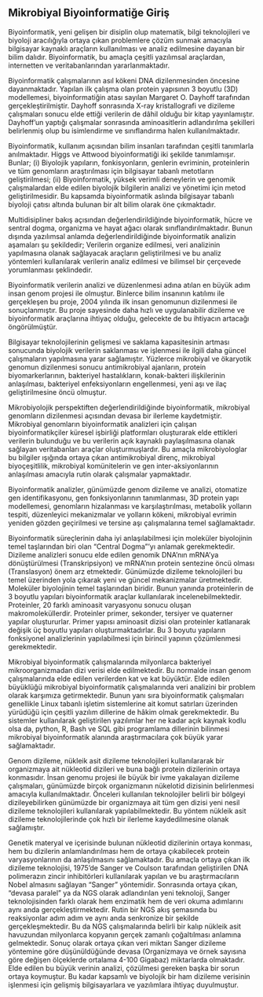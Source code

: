 ## Mikrobiyal Biyoinformatiğe Giriş

Biyoinformatik, yeni gelişen bir disiplin olup matematik, bilgi teknolojileri ve biyoloji aracılığıyla ortaya çıkan problemlere çözüm sunmak amacıyla bilgisayar kaynaklı araçların kullanılması ve analiz edilmesine dayanan bir bilim dalıdır. Biyoinformatik, bu amaçla çeşitli yazılımsal araçlardan, internetten ve veritabanlarından yararlanmaktadır.

Biyoinformatik çalışmalarının asıl kökeni DNA dizilenmesinden öncesine dayanmaktadır. Yapılan ilk çalışma olan protein yapısının 3 boyutlu (3D) modellemesi, biyoinformatiğin atası sayılan Margaret O. Dayhoff tarafından gerçekleştirilmiştir. Dayhoff sonrasında X-ray kristallografi ve dizileme çalışmaları sonucu elde ettiği verilerin de dâhil olduğu bir kitap yayınlamıştır. Dayhoff’un yaptığı çalışmalar sonrasında aminoasitlerin adlandırılma şekilleri belirlenmiş olup bu isimlendirme ve sınıflandırma halen kullanılmaktadır.

Biyoinformatik, kullanım açısından bilim insanları tarafından çeşitli tanımlarla anılmaktadır. Higgs ve Attwood biyoinformatiği iki şekilde tanımlamışır. Bunlar; (i) Biyolojik yapıların, fonkisyonların, genlerin evriminin, proteinlerin ve tüm genomların araştırılması için bilgisayar tabanlı metotların geliştirilmesi; (ii) Biyoinformatik, yüksek verimli deneylerin ve genomik çalışmalardan elde edilen biyolojik bilgilerin analizi ve yönetimi için metod geliştirilmesidir. Bu kapsamda biyoinformatik aslında bilgisayar tabanlı biyoloji çatısı altında bulunan bir alt bilim olarak öne çıkmaktadır. 

Multidisipliner bakış açısından değerlendirildiğinde biyoinformatik, hücre ve sentral dogma, organizma ve hayat ağacı olarak sınıflandırılmaktadır. Bunun dışında yazılımsal anlamda değerlendirildiğinde biyoinformatik analizin aşamaları şu şekildedir; Verilerin organize edilmesi, veri analizinin yapılmasına olanak sağlayacak araçların geliştirilmesi ve bu analiz yöntemleri kullanılarak verilerin analiz edilmesi ve bilimsel bir çerçevede yorumlanması şeklindedir.

Biyoinformatik verilerin analizi ve düzenlenmesi adına atılan en büyük adım insan genom projesi ile olmuştur. Binlerce bilim insanının katılımı ile gerçekleşen bu proje, 2004 yılında ilk insan genomunun dizilenmesi ile sonuçlanmıştır. Bu proje sayesinde daha hızlı ve uygulanabilir dizileme ve biyoinformatik araçlarına ihtiyaç olduğu, gelecekte de bu ihtiyacın artacağı öngörülmüştür.

Bilgisayar teknolojilerinin gelişmesi ve saklama kapasitesinin artması sonucunda biyolojik verilerin saklanması ve işlenmesi ile ilgili daha güncel çalışmaların yapılmasına yarar sağlamıştır.  Yüzlerce mikrobiyal ve ökaryotik genomun dizilenmesi sonucu antimikrobiyal ajanların, protein biyomarkerlarının, bakteriyel hastalıkların, konak-bakteri ilişkilerinin anlaşılması, bakteriyel enfeksiyonların engellenmesi, yeni aşı ve ilaç geliştirilmesine öncü olmuştur.

Mikrobiyolojik perspektiften değerlendirildiğinde biyoinformatik, mikrobiyal genomların dizilenmesi açısından devasa bir ilerleme kaydetmiştir. Mikrobiyal genomların biyoinformatik analizleri için çalışan biyoinformatikçiler küresel işbirliği platformları oluşturarak elde ettikleri verilerin bulunduğu ve bu verilerin açık kaynaklı paylaşılmasına olanak sağlayan veritabanları araçlar oluşturmuşlardır. Bu amaçla mikrobiyologlar bu bilgiler ışığında ortaya çıkan antimikrobiyal direnç, mikrobiyal biyoçeşitlilik, mikrobiyal komünitelerin ve gen inter-aksiyonlarının anlaşılması amacıyla rutin olarak çalışmalar yapmaktadır.

Biyoinformatik analizler, günümüzde genom dizileme ve analizi, otomatize gen identifikasyonu, gen fonksiyonlarının tanımlanması, 3D protein yapı modellemesi, genomların hizalanması ve karşılaştırılması, metabolik yolların tespiti, düzenleyici mekanizmalar ve yolların kökeni, mikrobiyal evrimin yeniden gözden geçirilmesi ve tersine aşı çalışmalarına temel sağlamaktadır.

Biyoinformatik süreçlerinin daha iyi anlaşılabilmesi için moleküler biyolojinin temel taşlarından biri olan “Central Dogma”’yı anlamak gerekmektedir. Dizileme analizleri sonucu elde edilen genomik DNA’nın mRNA’ya dönüştürülmesi (Transkripsiyon) ve mRNA’nın protein sentezine öncü olması (Translasyon) önem arz etmektedir. Günümüzde dizileme teknolojileri bu temel üzerinden yola çıkarak yeni ve güncel mekanizmalar üretmektedir. Moleküler biyolojinin temel taşlarından biridir. Bunun yanında proteinlerin de 3 boyutlu yapıları biyoinformatik araçlar kullanılarak incelenebilmektedir. Proteinler, 20 farklı aminoasit varyasyonu sonucu oluşan makromoleküllerdir. Proteinler primer, sekonder, tersiyer ve quaterner yapılar oluştururlar. Primer yapısı aminoasit dizisi olan proteinler katlanarak değişik üç boyutlu yapıları oluşturmaktadırlar. Bu 3 boyutu yapıların fonksiyonel analizlerinin yapılabilmesi için birincil yapının çözümlenmesi gerekmektedir.

Mikrobiyal biyoinformatik çalışmalarında milyonlarca bakteriyel mikroorganizmadan dizi verisi elde edilmektedir. Bu normalde insan genom çalışmalarında elde edilen verilerden kat ve kat büyüktür. Elde edilen büyüklüğü mikrobiyal biyoinformatik çalışmalarında veri analizini bir problem olarak karşımıza getirmektedir. Bunun yanı sıra biyoinformatik çalışmaları genellikle Linux tabanlı işletim sistemlerine ait komut satırları üzerinden yürüdüğü için çeşitli yazılım dillerine de hâkim olmak gerekmektedir. Bu sistemler kullanılarak geliştirilen yazılımlar her ne kadar açık kaynak kodlu olsa da, python, R, Bash ve SQL gibi programlama dillerinin bilinmesi mikrobiyal biyoinformatik alanında araştırmacılara çok büyük yarar sağlamaktadır.

Genom dizileme, nükleik asit dizileme teknolojileri kullanılararak bir organizmaya ait nükleotid dizileri ve buna bağlı protein dizilerinin ortaya konmasıdır. İnsan genomu projesi ile büyük bir ivme yakalayan dizileme çalışmaları, günümüzde birçok organizmanın nükelotid dizisinin belirlenmesi amacıyla kullanılmaktadır. Önceleri kullanılan teknolojiler belirli bir bölgeyi dizileyebilirken günümüzde bir organizmaya ait tüm gen dizisi yeni nesil dizileme teknolojileri kullanılarak yapılabilmektedir. Bu yöntem nükleik asit dizileme teknolojilerinde çok hızlı bir ilerleme kaydedilmesine olanak sağlamıştır.

Genetik materyal ve içerisinde bulunan nükleotid dizilerinin ortaya konması, hem bu dizilerin anlamlandırılması hem de ortaya çıkabilecek protein varyasyonlarının da anlaşılmasını sağlamaktadır. Bu amaçla ortaya çıkan ilk dizileme teknolojisi, 1975’de Sanger ve Coulson tarafından geliştirilen DNA polimerazın zincir inhibitörleri kullanılarak yapılan ve bu araştırmacıların Nobel almasını sağlayan “Sanger” yöntemidir. Sonrasında ortaya çıkan, “devasa paralel” ya da NGS olarak adlandırılan yeni teknoloji, Sanger teknolojisinden farklı olarak hem enzimatik hem de veri okuma adımlarını aynı anda gerçekleştirmektedir. Rutin bir NGS akış şemasında bu reaksiyonlar adım adım ve aynı anda senkronize bir şekilde gerçekleşmektedir. Bu da NGS çalışmalarında belirli bir kalıp nükleik asit havuzundan milyonlarca kopyanın gerçek zamanlı çoğaltılması anlamına gelmektedir. Sonuç olarak ortaya çıkan veri miktarı Sanger dizileme yöntemine göre düşünüldüğünde devasa (Organizmaya ve örnek sayısına göre değişen ölçeklerde ortalama 4-100 Gigabaz) miktarlarda olmaktadır.  Elde edilen bu büyük verinin analizi, çözülmesi gereken başka bir sorun ortaya koymuştur. Bu kadar kapsamlı ve biyolojik bir ham dizileme verisinin işlenmesi için gelişmiş bilgisayarlara ve yazılımlara ihtiyaç duyulmuştur.





